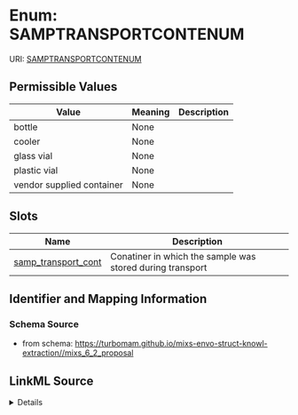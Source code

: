 # Enum: SAMPTRANSPORTCONTENUM



URI: [SAMPTRANSPORTCONTENUM](SAMPTRANSPORTCONTENUM)

## Permissible Values

| Value | Meaning | Description |
| --- | --- | --- |
| bottle | None |  |
| cooler | None |  |
| glass vial | None |  |
| plastic vial | None |  |
| vendor supplied container | None |  |




## Slots

| Name | Description |
| ---  | --- |
| [samp_transport_cont](samp_transport_cont.md) | Conatiner in which the sample was stored during transport |






## Identifier and Mapping Information







### Schema Source


* from schema: https://turbomam.github.io/mixs-envo-struct-knowl-extraction//mixs_6_2_proposal




## LinkML Source

<details>
```yaml
name: SAMP_TRANSPORT_CONT_ENUM
from_schema: https://turbomam.github.io/mixs-envo-struct-knowl-extraction//mixs_6_2_proposal
rank: 1000
permissible_values:
  bottle:
    text: bottle
  cooler:
    text: cooler
  glass vial:
    text: glass vial
  plastic vial:
    text: plastic vial
  vendor supplied container:
    text: vendor supplied container

```
</details>

